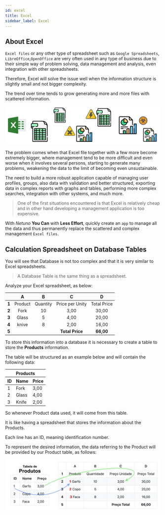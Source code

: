 ```yaml
---
id: excel
title: Excel
sidebar_label: Excel
---
```


## About Excel

`Excel files` or any other type of spreadsheet such as `Google Spreadsheets`, `LibreOffice`,`OpenOffice` are very often used in any type of business due to their simple way of problem solving, data management and analysis, even integration with other spreadsheets.

Therefore, Excel will solve the issue well when the information structure is slightly small and not bigger complexity.

The trend over time tends to grow generating more and more files with scattered information.

![Imagem de Ficheiros Exceis](/docs/assets/business/excel-danger.jpg "Ficheiros em Excel.")

The problem comes when that Excel file together with a few more become extremely bigger, where management tend to be more difficult and even worse when it involves several persons, starting to generate many problems, weakening the data to the limit of becoming even unsustainable.

The need to build a more robust application capable of managing user profiles, groups, also data with validation and better structured, exporting data in complex reports with graphs and tables, performing more complex searches, integration with other systems, and much more.

> One of the first situations encountered is that Excel is relatively cheap and in other hand developing a management application is too expensive.

With _Netuno_ **You Can** with **Less Effort**, quickly create an `app` to manage all the data and thus permanently replace the scattered and complex management `Excel files`.

## Calculation Spreadsheet on Database Tables

You will see that Database is not too complex and that it is very similar to Excel spreadsheets.

> A Database Table is the same thing as a spreadsheet.

Analyze your Excel spreadsheet, as below:

|   	|    A    	|      B     	|       C       	|      D      	|
|:-:	|:-------:	|:----------:	|:-------------:	|:-----------:	|
| **1** 	| Product 	| Quantity	| Price per Unity 	| Total Price 	|
| **2** 	|  Fork  	|     10     	|      3,00     	|    30,00    	|
| **3** 	|   Glass  	|      5     	|      4,00     	|    20,00    	|
| **4** 	|   knive	|      8     	|      2,00     	|    16,00    	|
| **5** 	|         	|            	|  **Total Price**  	|    **66,00**    	|

To store this information into a database it is necessary to create a table to store the **Products** information.

The table will be structured as an example below and will contain the following data:

<table>
    <thead>
        <tr>
            <th colspan="3">Products</th>
        </tr>
        <tr>
            <th>ID</th>
            <th>Name</th>
            <th>Price</th>
        </tr>
    </thead>
    <tbody>
        <tr>
            <td>1</td>
            <td>Fork</td>
            <td>3,00</td>
        </tr>
        <tr>
            <td>2</td>
            <td>Glass</td>
            <td>4,00</td>
        </tr>
        <tr>
            <td>3</td>
            <td>Knife</td>
            <td>2,00</td>
        </tr>
    </tbody>
</table>

So whenever Product data used, it will come from this table.

It is like having a spreadsheet that stores the information about the Products.

Each line has an ID, meaning identification number.

To represent the desired information, the data referring to the Product will be provided by our Product table, as follows:

![Imagem de Ficheiros Exceis](/docs/assets/business/excel-table.jpg "Ficheiros em Excel.")

